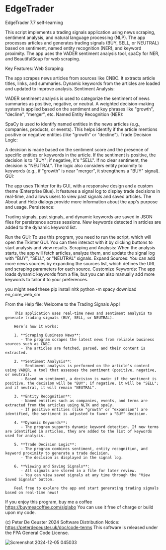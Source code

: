 # EdgeTrader 
EdgeTrader 7.7 self-learning
 





This script implements a trading signals application using news scraping, sentiment analysis, and natural language processing (NLP). The app processes articles and generates trading signals (BUY, SELL, or NEUTRAL) based on sentiment, named entity recognition (NER), and keyword proximity. The app uses the VADER sentiment analysis tool, spaCy for NER, and BeautifulSoup for web scraping.

Key Features:
Web Scraping:

The app scrapes news articles from sources like CNBC.
It extracts article titles, links, and summaries.
Dynamic keywords from the articles are loaded and updated to improve analysis.
Sentiment Analysis:

VADER sentiment analysis is used to categorize the sentiment of news summaries as positive, negative, or neutral.
A weighted decision-making system is applied based on the sentiment and key phrases like "growth", "decline", "merger", etc.
Named Entity Recognition (NER):

SpaCy is used to identify named entities in the news articles (e.g., companies, products, or events).
This helps identify if the article mentions positive or negative entities (like "growth" or "decline").
Trade Decision Logic:

A decision is made based on the sentiment score and the presence of specific entities or keywords in the article.
If the sentiment is positive, the decision is to "BUY"; if negative, it's "SELL". If no clear sentiment, the decision is "NEUTRAL".
The logic also considers entity proximity to keywords (e.g., if "growth" is near "merger", it strengthens a "BUY" signal).
GUI:

The app uses Tkinter for its GUI, with a responsive design and a custom theme (Enterprise Blue).
It features a signal log to display trade decisions in real-time, and allows users to view past signals and saved articles.
The About and Help dialogs provide more information about the app's purpose and usage.
Persistence:

Trading signals, past signals, and dynamic keywords are saved in JSON files for persistence across sessions.
New keywords detected in articles are added to the dynamic keyword list.


Run the GUI: To use this program, you need to run the script, which will open the Tkinter GUI. You can then interact with it by clicking buttons to start analysis and view results.
Scraping and Analysis: When the analysis starts, the app will fetch articles, analyze them, and update the signal log with "BUY", "SELL", or "NEUTRAL" signals.
Expand Sources: You can add more news sources by expanding the sources list, which defines the URL and scraping parameters for each source.
Customize Keywords: The app loads dynamic keywords from a file, but you can also manually add more keywords to tailor it to your preferences.


you might need these
pip install nltk
python -m spacy download en_core_web_sm

From the Help file:
Welcome to the Trading Signals App!

        This application uses real-time news and sentiment analysis to generate trading signals (BUY, SELL, or NEUTRAL).
        
        Here’s how it works:
        
        1. **Scraping Business News**:
           - The program scrapes the latest news from reliable business sources such as CNBC.
           - The articles are fetched, parsed, and their content is extracted.
        
        2. **Sentiment Analysis**:
           - Sentiment analysis is performed on the article's content using VADER, a tool that assesses the sentiment (positive, negative, or neutral).
           - Based on sentiment, a decision is made: if the sentiment is positive, the decision will be "BUY"; if negative, it will be "SELL"; and if neutral, it will remain "NEUTRAL".
        
        3. **Entity Recognition**:
           - Named entities such as companies, events, and terms are extracted from the articles using NLTK and spaCy.
           - If positive entities (like "growth" or "expansion") are identified, the sentiment is adjusted to favor a "BUY" decision.
        
        4. **Dynamic Keywords**:
           - The program supports dynamic keyword detection. If new terms are identified in articles, they are added to the list of keywords used for analysis.
        
        5. **Trade Decision Logic**:
           - The program combines sentiment, entity recognition, and keyword proximity to generate a trade decision.
           - The decision is displayed in the signal log.
        
        6. **Viewing and Saving Signals**:
           - All signals are stored in a file for later review.
           - You can view saved signals at any time through the "View Saved Signals" button.

        Feel free to explore the app and start generating trading signals based on real-time news!
        
		
		



If you enjoy this program, buy me a coffee https://buymeacoffee.com/siglabo
You can use it free of charge or build upon my code. 
 
(c) Peter De Ceuster 2024
Software Distribution Notice: https://peterdeceuster.uk/doc/code-terms 
This software is released under the FPA General Code License.
 

 ![Screenshot 2024-12-05 045033](https://github.com/user-attachments/assets/38d1a04e-af58-414f-8347-b7261b292599)

